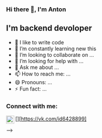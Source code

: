 ### Hi there 👋, I'm Anton

## I'm backend devoloper
- 🔭 I like to write code
- 🌱 I’m constantly learning new this
- 👯 I’m looking to collaborate on ...
- 🤔 I’m looking for help with ...
- 💬 Ask me about ...
- 📫 How to reach me: ...
- 😄 Pronouns: ...
- ⚡ Fun fact: ...

### Connect with me:

[<img align="left" alt="AntonRakov | VK" width="22px" src="https://cdn.jsdelivr.net/npm/simple-icons@v3/icons/vk.svg" />][https://vk.com/id6428899]

-->
